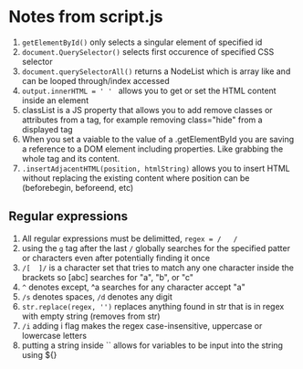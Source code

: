 # Notes from script.js
1. `getElementById()` only selects a singular element of specified id
2. `document.QuerySelector()` selects first occurence of specified CSS selector
3. `document.querySelectorAll()` returns a NodeList which is array like and can be looped through/index accessed
4. `output.innerHTML = ' ' ` allows you to get or set the HTML content inside an element
5. classList is a JS property that allows you to add remove classes or attributes from a tag, for example removing class="hide" from a displayed tag
6. When you set a vaiable to the value of a .getElementById you are saving a reference to a DOM element including properties. Like grabbing the whole tag and its content.
7. `.insertAdjacentHTML(position, htmlString)` allows you to insert HTML without replacing the existing content where position can be (beforebegin, beforeend, etc)

## Regular expressions
1. All regular expressions must be delimitted, `regex = /   /`
2. using the `g` tag after the last `/` globally searches for the specified patter or characters even after potentially finding it once
3. `/[  ]/` is a character set that tries to match any one character inside the brackets so [abc] searches for "a", "b", or "c"
4. `^` denotes except, ^a searches for any character accept "a"
5. `/s` denotes spaces, `/d` denotes any digit
6. `str.replace(regex, '')` replaces anything found in str that is in regex with empty string (removes from str)
7. `/i` adding i flag makes the regex case-insensitive, uppercase or lowercase letters
8. putting a string inside `` allows for variables to be input into the string using ${}
